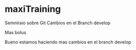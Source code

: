 # maxiTraining
Semniraio sobre Git
Cambios en el Branch develop

Mas bolus

Bueno estamos haciendo mas cambios en el branch develop